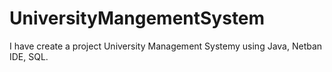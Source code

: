 # UniversityMangementSystem

I have create a project University Management Systemy using Java, Netban IDE, SQL.
